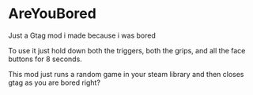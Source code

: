 # AreYouBored
Just a Gtag mod i made because i was bored


To use it just hold down both the triggers, both the grips, and all the face buttons for 8 seconds.

This mod just runs a random game in your steam library and then closes gtag as you are bored right?
